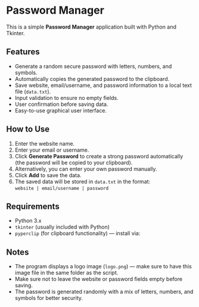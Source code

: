 # Password Manager

This is a simple **Password Manager** application built with Python and Tkinter.

## Features

- Generate a random secure password with letters, numbers, and symbols.
- Automatically copies the generated password to the clipboard.
- Save website, email/username, and password information to a local text file (`data.txt`).
- Input validation to ensure no empty fields.
- User confirmation before saving data.
- Easy-to-use graphical user interface.

## How to Use

1. Enter the website name.
2. Enter your email or username.
3. Click **Generate Password** to create a strong password automatically (the password will be copied to your clipboard).
4. Alternatively, you can enter your own password manually.
5. Click **Add** to save the data.
6. The saved data will be stored in `data.txt` in the format:  
   `website | email/username | password`

## Requirements

- Python 3.x
- `tkinter` (usually included with Python)
- `pyperclip` (for clipboard functionality) — install via:  



## Notes

- The program displays a logo image (`logo.png`) — make sure to have this image file in the same folder as the script.
- Make sure not to leave the website or password fields empty before saving.
- The password is generated randomly with a mix of letters, numbers, and symbols for better security.
